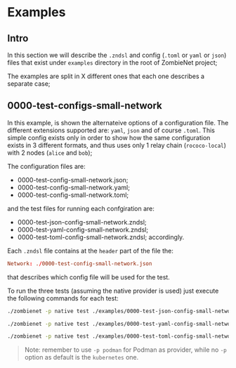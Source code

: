 # Examples

## Intro

In this section we will describe the `.zndsl` and config (`.toml` or `yaml` or `json`) files that exist under `examples` directory in the root of ZombieNet project;

The examples are split in X different ones that each one describes a separate case;

## 0000-test-configs-small-network

In this example, is shown the alternateive options of a configuration file. The different extensions supported are:  `yaml`, `json` and of course `.toml`. 
This simple config exists only in order to show how the same configuration exists in 3 different formats, and thus uses only 1 relay chain (`rococo-local`) with 2 nodes (`alice` and `bob`);

The configuration files are:
- 0000-test-config-small-network.json;
- 0000-test-config-small-network.yaml;
- 0000-test-config-small-network.toml;

and the test files for running each confgiration are:
- 0000-test-json-config-small-network.zndsl;
- 0000-test-yaml-config-small-network.zndsl;
- 0000-test-toml-config-small-network.zndsl;
accordingly.

Each `.zndsl` file contains at the `header` part of the file the:
```toml
Network: ./0000-test-config-small-network.json
```
that describes which config file will be used for the test.

To run the three tests (assuming the native provider is used) just execute the following commands for each test:

```bash
./zombienet -p native test ./examples/0000-test-json-config-small-network.zndsl
```

```bash
./zombienet -p native test ./examples/0000-test-yaml-config-small-network.zndsl
```

```bash
./zombienet -p native test ./examples/0000-test-toml-config-small-network.zndsl
```

> Note: remember to use `-p podman` for Podman as provider, while no `-p` option as default is the `kubernetes` one.

